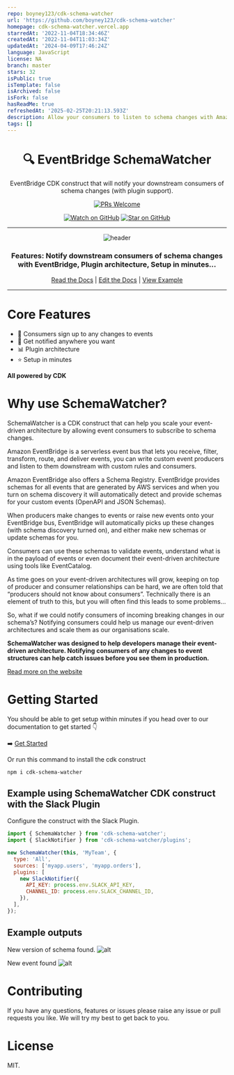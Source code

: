 ```yaml
---
repo: boyney123/cdk-schema-watcher
url: 'https://github.com/boyney123/cdk-schema-watcher'
homepage: cdk-schema-watcher.vercel.app
starredAt: '2022-11-04T18:34:46Z'
createdAt: '2022-11-04T11:03:34Z'
updatedAt: '2024-04-09T17:46:24Z'
language: JavaScript
license: NA
branch: master
stars: 32
isPublic: true
isTemplate: false
isArchived: false
isFork: false
hasReadMe: true
refreshedAt: '2025-02-25T20:21:13.593Z'
description: Allow your consumers to listen to schema changes with Amazon EventBridge
tags: []
---
```


<div align="center">

<h1>🔍 EventBridge SchemaWatcher</h1>
<p>EventBridge CDK construct that will notify your downstream consumers of schema changes (with plugin support).</>

[![PRs Welcome][prs-badge]][prs]

[![Watch on GitHub][github-watch-badge]][github-watch]
[![Star on GitHub][github-star-badge]][github-star]



<hr />

<img alt="header" src="./screenshot.png" />

  <h3>Features: Notify downstream consumers of schema changes with EventBridge, Plugin architecture, Setup in minutes...</h3>

[Read the Docs](https://cdk-schema-watcher.vercel.app/) | [Edit the Docs](https://github.com/boyney123/cdk-schema-watcher) | [View Example](#example-using-schemawatcher-cdk-construct-with-the-slack-plugin)

</div>

<hr/>

# Core Features

- 🔎 Consumers sign up to any changes to events
- 🔔 Get notified anywhere you want
- 📊 Plugin architecture
- ⭐ Setup in minutes

**All powered by CDK**

# Why use SchemaWatcher?

SchemaWatcher is a CDK construct that can help you scale your event-driven architecture by allowing event consumers to subscribe to schema changes.

Amazon EventBridge is a serverless event bus that lets you receive, filter, transform, route, and deliver events, you can write custom event producers and listen to them downstream with custom rules and consumers.

Amazon EventBridge also offers a Schema Registry. EventBridge provides schemas for all events that are generated by AWS services and when you turn on schema discovery it will automatically detect and provide schemas for your custom events (OpenAPI and JSON Schemas).

When producers make changes to events or raise new events onto your EventBridge bus, EventBridge will automatically picks up these changes (with schema discovery turned on), and either make new schemas or update schemas for you.

Consumers can use these schemas to validate events, understand what is in the payload of events or even document their event-driven architecture using tools like EventCatalog.

As time goes on your event-driven architectures will grow, keeping on top of producer and consumer relationships can be hard, we are often told that “producers should not know about consumers”. Technically there is an element of truth to this, but you will often find this leads to some problems…

So, what if we could notify consumers of incoming breaking changes in our schema’s? Notifying consumers could help us manage our event-driven architectures and scale them as our organisations scale.

**SchemaWatcher was designed to help developers manage their event-driven architecture. Notifying consumers of any changes to event structures can help catch issues before you see them in production.**

[Read more on the website](https://cdk-schema-watcher.vercel.app/)

# Getting Started

You should be able to get setup within minutes if you head over to our documentation to get started 👇

➡️ [Get Started](https://cdk-schema-watcher.vercel.app/docs/installation)

Or run this command to install the cdk construct

```
npm i cdk-schema-watcher
```

## Example using SchemaWatcher CDK construct with the Slack Plugin

Configure the construct with the Slack Plugin.

```js
import { SchemaWatcher } from 'cdk-schema-watcher';
import { SlackNotifier } from 'cdk-schema-watcher/plugins';

new SchemaWatcher(this, 'MyTeam', {
  type: 'All',
  sources: ['myapp.users', 'myapp.orders'],
  plugins: [
    new SlackNotifier({
      API_KEY: process.env.SLACK_API_KEY,
      CHANNEL_ID: process.env.SLACK_CHANNEL_ID,
    }),
  ],
});
```

## Example outputs

New version of schema found.
![alt](./website/static/img/slack-example1.png)

New event found
![alt](./website/static/img/slack-example2.png)


# Contributing

If you have any questions, features or issues please raise any issue or pull requests you like. We will try my best to get back to you.

[license-badge]: https://img.shields.io/github/license/boyney123/cdk-schema-watcher.svg?color=yellow
[license]: https://github.com/boyney123/cdk-schema-watcher/blob/master/LICENCE
[prs-badge]: https://img.shields.io/badge/PRs-welcome-brightgreen.svg?style=flat-square
[prs]: http://makeapullrequest.com
[github-watch-badge]: https://img.shields.io/github/watchers/boyney123/cdk-schema-watcher.svg?style=social
[github-watch]: https://github.com/boyney123/cdk-schema-watcher/watchers
[github-star-badge]: https://img.shields.io/github/stars/boyney123/cdk-schema-watcher.svg?style=social
[github-star]: https://github.com/boyney123/cdk-schema-watcher/stargazers

# License

MIT.
